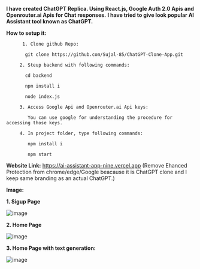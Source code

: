 **I have created ChatGPT Replica. Using React.js, Google Auth 2.0 Apis and Openrouter.ai Apis for Chat responses.**
**I have tried to give look popular AI Assistant tool known as ChatGPT.**

**How to setup it:**

          1. Clone github Repo:

           git clone https://github.com/Sujal-85/ChatGPT-Clone-App.git

         2. Steup backend with following commands:

           cd backend

           npm install i

           node index.js

         3. Access Google Api and Openrouter.ai Api keys:
            
            You can use google for understanding the procedure for accessing those keys.

         4. In project folder, type following commands:
         
            npm install i

            npm start

           

**Website Link:**     https://ai-assistant-app-nine.vercel.app (Remove Ehanced Protection from chrome/edge/Google beacause it is ChatGPT clone and I keep same branding as an actual ChatGPT.)




**Image:**


**1. Sigup Page**


![image](https://github.com/user-attachments/assets/57620b55-a769-4bd2-9c2b-0c217e2af8ad)


**2. Home Page**


![image](https://github.com/user-attachments/assets/2b86428e-1679-4697-9729-ce6be0529139)


**3. Home Page with text generation:** 


![image](https://github.com/user-attachments/assets/ce13c9b3-747e-4fed-a3ad-56a0cd69b4d8)
